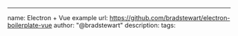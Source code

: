 ---
name: Electron + Vue example
url: https://github.com/bradstewart/electron-boilerplate-vue
author: "@bradstewart"
description: 
tags: